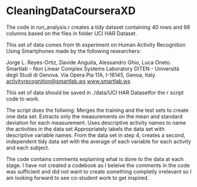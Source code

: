 # CleaningDataCourseraXD
The code in run_analysis.r creates a tidy dataset containing 40 rows and 66 columns
based on the files in folder UCI HAR Dataset.

This set of data comes from th experiment on Human Activity Recognition Using Smartphones
made by the following researchers:

Jorge L. Reyes-Ortiz, Davide Anguita, Alessandro Ghio, Luca Oneto.
Smartlab - Non Linear Complex Systems Laboratory
DITEN - Università degli Studi di Genova.
Via Opera Pia 11A, I-16145, Genoa, Italy.
activityrecognition@smartlab.ws
www.smartlab.ws

This set of data should be saved in ./data/UCI HAR Datasetfor the r script code to work.

The script does the follwing:
Merges the training and the test sets to create one data set.
Extracts only the measurements on the mean and standard deviation for each measurement.
Uses descriptive activity names to name the activities in the data set
Appropriately labels the data set with descriptive variable names.
From the data set in step 4, creates a second, independent tidy data set with the average of each 
variable for each activity and each subject.

The code contains comments explaining what is done to the data at each stage. 
I have not created a codebook as I beleive the comments in the code was sufficient and did
not want to create something completly irrelevant so I am looking forward to see co-student work 
to get inspired.
